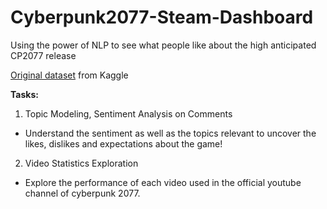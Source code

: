 # Cyberpunk2077-Steam-Dashboard
Using the power of NLP to see what people like about the high anticipated CP2077 release

[Original dataset](https://www.kaggle.com/andrewmvd/cyberpunk-2077) from Kaggle

<b> Tasks: </b> 

1) Topic Modeling, Sentiment Analysis on Comments
* Understand the sentiment as well as the topics relevant to uncover the likes, dislikes and expectations about the game!

2) Video Statistics Exploration
* Explore the performance of each video used in the official youtube channel of cyberpunk 2077.
